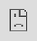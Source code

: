 # Story:
Over the course of a weekend, I joined a TAMU-based hackathon to assemble, wire, and program a robot that is able to use camera data, and pick up a neon green box into a plastic cup. I was hard, programming was annoying, training took forever, but I was able to get it to work.

# Skills I've gained
* Reading basic schematics for PCBs and microprocessors
* Wiring data, motion planning, and voltage currents

# Technologies I've used:
* Pytorch (RL)
* Conda (Anaconda Environments)
* Lerobot + Hugging Face [Link to my Model](https://huggingface.co/highonjuice/act_koch_test) [Dataset](https://huggingface.co/datasets/highonjuice/koch_test)

# Things that I still need to learn
* Hardware schematics (still got a lot to learn)
* Cuda programming - optimizing the CUDA could've lead to better result and speed

<iframe src="https://streamable.com/e/czplzj" width="100%" height="100%" frameborder="0" allowfullscreen style="width:100%;height:100%;position:absolute;left:0px;top:0px;overflow:hidden;"></iframe></div>

